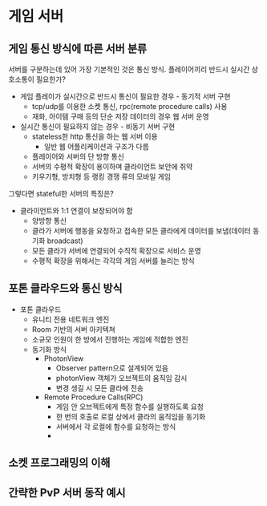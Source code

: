 # 게임 서버
## 게임 통신 방식에 따른 서버 분류
서버를 구분하는데 있어 가장 기본적인 것은 통신 방식. 
플레이어끼리 반드시 실시간 상호소통이 필요한가?
- 게임 플레이가 실시간으로 반드시 통신이 필요한 경우 - 동기적 서버 구현
	- tcp/udp를 이용한 소켓 통신, rpc(remote procedure calls) 사용
	- 재화, 아이템 구매 등의 단순 저장 데이터의 경우 웹 서버 운영
- 실시간 통신이 필요하지 않는 경우 - 비동기 서버 구현
	- stateless한 http 통신을 하는 웹 서버 이용
		- 일반 웹 어플리케이션과 구조가 다름
	- 플레이어와 서버의 단 방향 통신
	- 서버의 수평적 확장이 용이하며 클라이언트 보안에 취약
	- 키우기형, 방치형 등 랭킹 경쟁 류의 모바일 게임

그렇다면 stateful한 서버의 특징은?
- 클라이언트와 1:1 연결이 보장되어야 함
	- 양방향 통신
	- 클라가 서버에 행동을 요청하고 접속한 모든 클라에게 데이터를 보냄(데이터 동기화 broadcast)
	- 모든 클라가 서버에 연결되어 수직적 확장으로 서비스 운영
	- 수평적 확장을 위해서는 각각의 게임 서버를 늘리는 방식
## 포톤 클라우드와 통신 방식
- 포톤 클라우드
	- 유니티 전용 네트워크 엔진
	- Room 기반의 서버 아키텍쳐
	- 소규모 인원이 한 방에서 진행하는 게임에 적합한 엔진
	- 동기화 방식
		- PhotonView
			- Observer pattern으로 설계되어 있음
			- photonView 객체가 오브젝트의 움직임 감시
			- 변경 생길 시 모든 클라에 전송
		- Remote Procedure Calls(RPC) 
			- 게임 안 오브젝트에게 특정 함수를 실행하도록 요청
			- 한 번의 호출로 로컬 상에서 클라의 움직임을 동기화
			- 서버에서 각 로컬에 함수를 요청하는 방식
			- 

## 소켓 프로그래밍의 이해

## 간략한 PvP 서버 동작 예시


